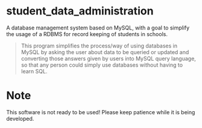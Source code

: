 # student_data_administration
 A database management system based on MySQL, with a goal to simplify the usage of a RDBMS for record keeping of students in schools.
 > This program simplifies the process/way of using databases in MySQL by asking the user about data to be queried or updated and converting those answers given by users into MySQL query language, so that any person could simply use databases without having to learn SQL.
# Note
This software is not ready to be used!
Please keep patience while it is being developed.
